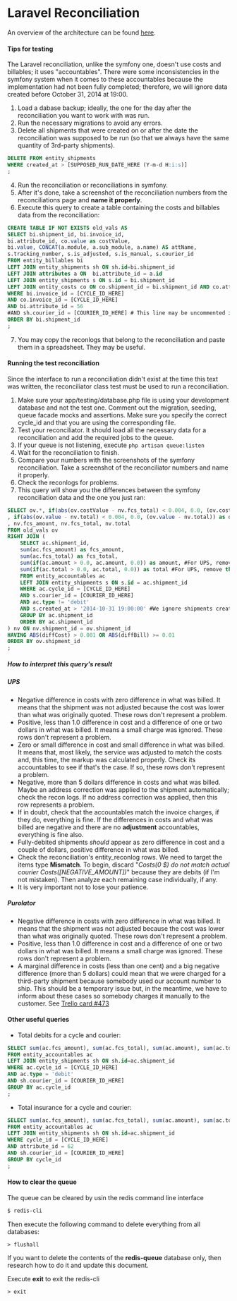 # Laravel Reconciliation

An overview of the architecture can be found [here](https://docs.google.com/a/flagshipcompany.com/drawings/d/1v5ejEbdLpRqEOIqFigHtpRH55Lko0r1H5e6LCQ-4NeI/edit?usp=sharing).

#### Tips for testing
The Laravel reconciliation, unlike the symfony one, doesn't use costs and billables; it uses "accountables".
There were some inconsistencies in the symfony system when it comes to these accountables because the implementation had not been fully completed; therefore, we will ignore data created before October 31, 2014 at 19:00.

1. Load a dabase backup; ideally, the one for the day after the reconciliation you want to work with was run.
2. Run the necessary migrations to avoid any errors.
3. Delete all shipments that were created on or after the date the reconciliation was supposed to be run (so that we always have the same quantity of 3rd-party shipments).
```sql
DELETE FROM entity_shipments
WHERE created_at > [SUPPOSED_RUN_DATE_HERE (Y-m-d H:i:s)]
;
```
4. Run the reconciliation or reconciliations in symfony.
5. After it's done, take a screenshot of the reconciliation numbers from the reconciliations page and **name it properly**.
6. Execute this query to create a table containing the costs and billables data from the reconciliation:
```sql
CREATE TABLE IF NOT EXISTS old_vals AS
SELECT bi.shipment_id, bi.invoice_id, 
bi.attribute_id, co.value as costValue, 
bi.value, CONCAT(a.module, a.sub_module, a.name) AS attName, 
s.tracking_number, s.is_adjusted, s.is_manual, s.courier_id
FROM entity_billables bi
LEFT JOIN entity_shipments sh ON sh.id=bi.shipment_id
LEFT JOIN attributes a ON  bi.attribute_id = a.id
LEFT JOIN entity_shipments s ON s.id = bi.shipment_id
LEFT JOIN entity_costs co ON co.shipment_id = bi.shipment_id AND co.attribute_id = bi.attribute_id
WHERE bi.invoice_id = [CYCLE_ID_HERE]
AND co.invoice_id = [CYCLE_ID_HERE]
AND bi.attribute_id = 56
#AND sh.courier_id = [COURIER_ID_HERE] # This line may be uncommented if checking for only one courier
ORDER BY bi.shipment_id
;
```
7. You may copy the reconlogs that belong to the reconciliation and paste them in a spreadsheet. They may be useful.

#### Running the test reconciliation
Since the interface to run a reconciliation didn't exist at the time this text was written, the reconciliator class test must be used to run a reconciliation.

1. Make sure your app/testing/database.php file is using your development database and not the test one. Comment out the migration, seeding, queue facade mocks and assertions. Make sure you specify the correct cycle_id and that you are using the corresponding file.
2. Test your reconciliator. It should load all the necessary data for a reconciliation and add the required jobs to the queue.
3. If your queue is not listening, execute ```php artisan queue:listen```
4. Wait for the reconciliation to finish.
5. Compare your numbers with the screenshots of the symfony reconciliation. Take a screenshot of the reconciliator numbers and name it properly.
6. Check the reconlogs for problems.
7. This query will show you the differences between the symfony reconciliation data and the one you just ran:
```sql
SELECT ov.*, if(abs(ov.costValue - nv.fcs_total) < 0.004, 0.0, (ov.costValue - nv.fcs_total)) as diffCost
, if(abs(ov.value - nv.total) < 0.004, 0.0, (ov.value - nv.total)) as diffBill
, nv.fcs_amount, nv.fcs_total, nv.total
FROM old_vals ov
RIGHT JOIN (
	SELECT ac.shipment_id, 
	sum(ac.fcs_amount) as fcs_amount, 
	sum(ac.fcs_total) as fcs_total, 
	sum(if(ac.amount > 0.0, ac.amount, 0.0)) as amount, #For UPS, remove the if
	sum(if(ac.total > 0.0, ac.total, 0.0)) as total #For UPS, remove the if
	FROM entity_accountables ac
	LEFT JOIN entity_shipments s ON s.id = ac.shipment_id
	WHERE ac.cycle_id = [CYCLE_ID_HERE]
	AND s.courier_id = [COURIER_ID_HERE]
	AND ac.type != 'debit'
	AND s.created_at > '2014-10-31 19:00:00' #We ignore shipments created before this time
	GROUP BY ac.shipment_id
	ORDER BY ac.shipment_id
) nv ON nv.shipment_id = ov.shipment_id
HAVING ABS(diffCost) > 0.001 OR ABS(diffBill) >= 0.01
ORDER BY ov.shipment_id
;
```

##### How to interpret this query's result
##### UPS
* Negative difference in costs with zero difference in what was billed. It means that the shipment was not adjusted because the cost was lower than what was originally quoted. These rows don't represent a problem.
* Positive, less than 1.0 difference in cost and a difference of one or two dollars in what was billed. It means a small charge was ignored. These rows don't represent a problem.
* Zero or small difference in cost and small difference in what was billed. It means that, most likely, the service was adjusted to match the costs and, this time, the markup was calculated properly. Check its accountables to see if that's the case. If so, these rows don't represent a problem.
* Negative, more than 5 dollars difference in costs and what was billed. Maybe an address correction was applied to the shipment automatically; check the recon logs. If no address correction was applied, then this row represents a problem.
* If in doubt, check that the accountables match the invoice charges, if they do, everything is fine. If the differences in costs and what was billed are negative and there are no **adjustment** accountables, everything is fine also.
* Fully-debited shipments *should* appear as zero difference in cost and a couple of dollars, positive difference in what was billed.
* Check the reconciliation's entity_reconlog rows. We need to target the items type **Mismatch**. To begin, discard "*Costs(0 $) do not match actual courier Costs([NEGATIVE_AMOUNT])*" because they are debits (if I'm not mistaken). Then analyze each remaining case individually, if any.
* It is very important not to lose your patience.

##### Purolator
* Negative difference in costs with zero difference in what was billed. It means that the shipment was not adjusted because the cost was lower than what was originally quoted. These rows don't represent a problem.
* Positive, less than 1.0 difference in cost and a difference of one or two dollars in what was billed. It means a small charge was ignored. These rows don't represent a problem.
* A marginal difference in costs (less than one cent) and a big negative difference (more than 5 dollars) could mean that we were charged for a third-party shipment because somebody used our account number to ship. This should be a temporary issue but, in the meantime, we have to inform about these cases so somebody charges it manually to the customer. See [Trello card #473](https://trello.com/c/E8zuvbmX/473-forbid-flagship-accounts-for-third-party-or-collect-shipment)


#### Other useful queries
* Total debits for a cycle and courier:
```sql
SELECT sum(ac.fcs_amount), sum(ac.fcs_total), sum(ac.amount), sum(ac.total) 
FROM entity_accountables ac
LEFT JOIN entity_shipments sh ON sh.id=ac.shipment_id
WHERE ac.cycle_id = [CYCLE_ID_HERE]
AND ac.type = 'debit'
AND sh.courier_id = [COURIER_ID_HERE]
GROUP BY ac.cycle_id
;
```
* Total insurance for a cycle and courier:
```sql
SELECT sum(ac.fcs_amount), sum(ac.fcs_total), sum(ac.amount), sum(ac.total) #ac.*
FROM entity_accountables ac
LEFT JOIN entity_shipments sh ON sh.id=ac.shipment_id
WHERE cycle_id = [CYCLE_ID_HERE]
AND attribute_id = 62
AND sh.courier_id = [COURIER_ID_HERE]
GROUP BY cycle_id
;
```

#### How to clear the queue
The queue can be cleared by usin the redis command line interface
```bash
$ redis-cli
```
Then execute the following command to delete everything from all databases:
```
> flushall
```
If you want to delete the contents of the **redis-queue** database only, then research how to do it and update this document.

Execute **exit** to exit the redis-cli
```
> exit
```
